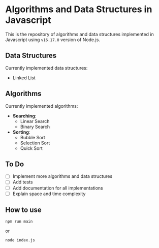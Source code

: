 # Algorithms and Data Structures in Javascript

This is the repository of algorithms and data structures implemented in Javascript using `v16.17.0` version of Node.js.

## Data Structures

Currently implemented data structures:

- Linked List

## Algorithms

Currently implemented algorithms:

- **Searching**:
    - Linear Search
    - Binary Search
- **Sorting**:
    - Bubble Sort
    - Selection Sort
    - Quick Sort

## To Do

- [ ] Implement more algorithms and data structures
- [ ] Add tests
- [ ] Add documentation for all implementations
- [ ] Explain space and time complexity

## How to use

```
npm run main
```

or

```
node index.js
```